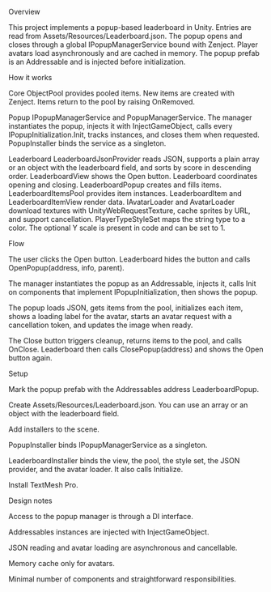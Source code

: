 Overview

This project implements a popup-based leaderboard in Unity.
Entries are read from Assets/Resources/Leaderboard.json.
The popup opens and closes through a global IPopupManagerService bound with Zenject.
Player avatars load asynchronously and are cached in memory.
The popup prefab is an Addressable and is injected before initialization.

How it works

Core
ObjectPool<T> provides pooled items. New items are created with Zenject. Items return to the pool by raising OnRemoved.

Popup
IPopupManagerService and PopupManagerService. The manager instantiates the popup, injects it with InjectGameObject, calls every IPopupInitialization.Init, tracks instances, and closes them when requested. PopupInstaller binds the service as a singleton.

Leaderboard
LeaderboardJsonProvider reads JSON, supports a plain array or an object with the leaderboard field, and sorts by score in descending order.
LeaderboardView shows the Open button. Leaderboard coordinates opening and closing. LeaderboardPopup creates and fills items. LeaderboardItemsPool provides item instances. LeaderboardItem and LeaderboardItemView render data.
IAvatarLoader and AvatarLoader download textures with UnityWebRequestTexture, cache sprites by URL, and support cancellation.
PlayerTypeStyleSet maps the string type to a color. The optional Y scale is present in code and can be set to 1.

Flow

The user clicks the Open button. Leaderboard hides the button and calls OpenPopup(address, info, parent).

The manager instantiates the popup as an Addressable, injects it, calls Init on components that implement IPopupInitialization, then shows the popup.

The popup loads JSON, gets items from the pool, initializes each item, shows a loading label for the avatar, starts an avatar request with a cancellation token, and updates the image when ready.

The Close button triggers cleanup, returns items to the pool, and calls OnClose. Leaderboard then calls ClosePopup(address) and shows the Open button again.

Setup

Mark the popup prefab with the Addressables address LeaderboardPopup.

Create Assets/Resources/Leaderboard.json. You can use an array or an object with the leaderboard field.

Add installers to the scene.

PopupInstaller binds IPopupManagerService as a singleton.

LeaderboardInstaller binds the view, the pool, the style set, the JSON provider, and the avatar loader. It also calls Initialize.

Install TextMesh Pro.

Design notes

Access to the popup manager is through a DI interface.

Addressables instances are injected with InjectGameObject.

JSON reading and avatar loading are asynchronous and cancellable.

Memory cache only for avatars.

Minimal number of components and straightforward responsibilities.